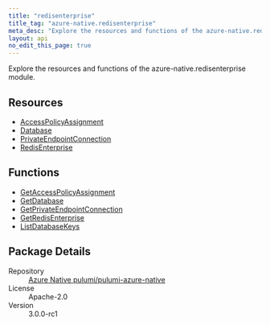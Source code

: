 ```yaml
---
title: "redisenterprise"
title_tag: "azure-native.redisenterprise"
meta_desc: "Explore the resources and functions of the azure-native.redisenterprise module."
layout: api
no_edit_this_page: true
---
```


<!-- WARNING: this file was generated by Pulumi Docs Generator. -->
<!-- Do not edit by hand unless you're certain you know what you are doing! -->

Explore the resources and functions of the azure-native.redisenterprise module.

<h2 id="resources">Resources</h2>
<ul class="api">
    <li><a href="accesspolicyassignment/" title="AccessPolicyAssignment">AccessPolicyAssignment</a></li>
    <li><a href="database/" title="Database">Database</a></li>
    <li><a href="privateendpointconnection/" title="PrivateEndpointConnection">PrivateEndpointConnection</a></li>
    <li><a href="redisenterprise/" title="RedisEnterprise">RedisEnterprise</a></li>
</ul>

<h2 id="functions">Functions</h2>
<ul class="api">
    <li><a href="getaccesspolicyassignment/" title="GetAccessPolicyAssignment">GetAccessPolicyAssignment</a></li>
    <li><a href="getdatabase/" title="GetDatabase">GetDatabase</a></li>
    <li><a href="getprivateendpointconnection/" title="GetPrivateEndpointConnection">GetPrivateEndpointConnection</a></li>
    <li><a href="getredisenterprise/" title="GetRedisEnterprise">GetRedisEnterprise</a></li>
    <li><a href="listdatabasekeys/" title="ListDatabaseKeys">ListDatabaseKeys</a></li>
</ul>

<h2 id="package-details">Package Details</h2>
<dl class="package-details">
	<dt>Repository</dt>
	<dd><a href="https://github.com/pulumi/pulumi-azure-native">Azure Native pulumi/pulumi-azure-native</a></dd>
	<dt>License</dt>
	<dd>Apache-2.0</dd>
	<dt>Version</dt>
	<dd>3.0.0-rc1</dd>
</dl>

